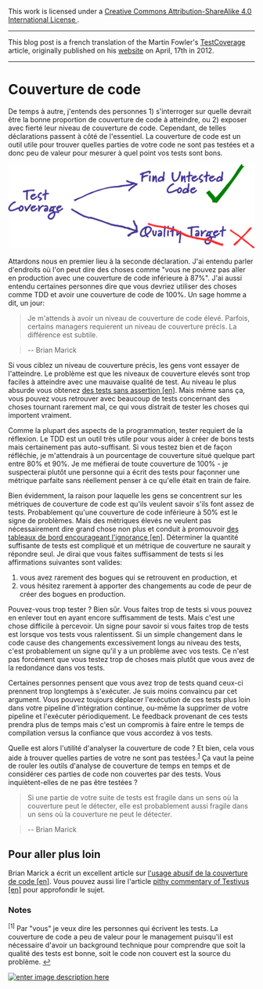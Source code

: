 This work is licensed under a [Creative Commons Attribution-ShareAlike 4.0 International License ](http://creativecommons.org/licenses/by-sa/4.0/).

----------
This blog post is a french translation of the Martin Fowler's [TestCoverage](http://martinfowler.com/bliki/TestCoverage.html) article, originally published on his [website](http://martinfowler.com/) on April, 17th in 2012.

----------

# Couverture de code

De temps à autre, j'entends des personnes 1) s'interroger sur quelle devrait être la bonne proportion de couverture de code à atteindre, ou 2) exposer avec fierté leur niveau de couverture de code. Cependant, de telles déclarations passent à côté de l'essentiel. La couverture de code est un outil utile pour trouver quelles parties de votre code ne sont pas testées et a donc peu de valeur pour mesurer à quel point vos tests sont bons.

![Test Coverage Sketch](https://raw.githubusercontent.com/Elgolfin/Blog/master/posts/assets/test-coverage-sketch.png)

Attardons nous en premier lieu à la seconde déclaration. J'ai entendu parler d'endroits où l'on peut dire des choses comme "vous ne pouvez pas aller en production avec une couverture de code inférieure à 87%". J'ai aussi entendu certaines personnes dire que vous devriez utiliser des choses comme TDD et avoir une couverture de code de 100%. Un sage homme a dit, un jour:

> Je m'attends à avoir un niveau de couverture de code élevé. Parfois, certains managers requierent un niveau de couverture précis. La différence est subtile.

>-- Brian Marick

Si vous ciblez un niveau de couverture précis, les gens vont essayer de l'atteindre. Le problème est que les niveaux de couverture elevés sont trop faciles à atteindre avec une mauvaise qualité de test. Au niveau le plus absurde vous obtenez [des tests sans assertion [en]](http://martinfowler.com/bliki/AssertionFreeTesting.html). Mais même sans ça, vous pouvez vous retrouver avec beaucoup de tests concernant des choses tournant rarement mal, ce qui vous distrait de tester les choses qui importent vraiment.

Comme la plupart des aspects de la programmation, tester requiert de la réflexion. Le TDD est un outil très utile pour vous aider à créer de bons tests mais certainement pas auto-suffisant. Si vous testez bien et de façon réfléchie, je m'attendrais à un pourcentage de couverture situé quelque part entre 80% et 90%. Je me méfierai de toute couverture de 100% - je suspecterai plutôt une personne qui a écrit des tests pour façonner une métrique parfaite sans réellement penser à ce qu'elle était en train de faire.

Bien évidemment, la raison pour laquelle les gens se concentrent sur les métriques de couverture de code est qu'ils veulent savoir s'ils font assez de tests. Probablement qu'une couverture de code inférieure à 50% est le signe de problèmes. Mais des métriques élevés ne veulent pas nécessairement dire grand chose non plus et conduit à promouvoir [des tableaux de bord encourageant l'ignorance [en]](http://blog.sriramnarayan.com/2011/04/dashboards-promote-ignorance.html). Déterminer la quantité suffisante de tests est compliqué et un métrique de couverture ne saurait y répondre seul. Je dirai que vous faites suffisamment de tests si les affirmations suivantes sont valides:

1. vous avez rarement des bogues qui se retrouvent en production, et
2. vous hésitez rarement à apporter des changements au code de peur de créer des bogues en production.

Pouvez-vous trop tester ? Bien sûr. Vous faites trop de tests si vous pouvez en enlever tout en ayant encore suffisamment de tests. Mais c'est une chose difficile à percevoir. Un signe pour savoir si vous faites trop de tests est lorsque vos tests vous ralentissent. Si un simple changement dans le code cause des changements excessivement longs au niveau des tests, c'est probablement un signe qu'il y a un problème avec vos tests. Ce n'est pas forcément que vous testez trop de choses mais plutôt que vous avez de la redondance dans vos tests.

Certaines personnes pensent que vous avez trop de tests quand ceux-ci prennent trop longtemps à s'exécuter. Je suis moins convaincu par cet argument. Vous pouvez toujours déplacer l'exécution de ces tests plus loin dans votre pipeline d'intégration continue, ou-même la supprimer de votre pipeline et l'exécuter périodiquement. Le feedback provenant de ces tests prendra plus de temps mais c'est un compromis à faire entre le temps de compilation versus la confiance que vous accordez à vos tests.

Quelle est alors l'utilité d'analyser la couverture de code ? Et bien, cela vous aide à trouver quelles parties de votre ne sont pas testées.<sup id="a1">[1](#f1)</sup> Ça vaut la peine de rouler les outils d'analyse de couverture de temps en temps et de considérer ces parties de code non couvertes par des tests. Vous inquiètent-elles de ne pas être testées ?

> Si une partie de votre suite de tests est fragile dans un sens où la couverture peut le détecter, elle est probablement aussi fragile dans un sens où la couverture ne peut le détecter.

>-- Brian Marick

## Pour aller plus loin

Brian Marick a écrit un excellent article sur [l'usage abusif de la couverture de code [en]](http://www.exampler.com/testing-com/writings/coverage.pdf). Vous pouvez aussi lire l'article [pithy commentary of Testivus [en]](http://www.developertesting.com/archives/month200705/20070504-000425.html) pour approfondir le sujet.

### Notes

<sup id="f1">[1]</sup> Par "vous" je veux dire les personnes qui écrivent les tests. 
La couverture de code a peu de valeur pour le management puisqu'il est nécessaire d'avoir un background technique pour comprendre que soit la qualité des tests est bonne, soit le code non couvert est la source du problème. [↩](#a1)

[![enter image description here](https://i.creativecommons.org/l/by-sa/4.0/80x15.png) ](http://creativecommons.org/licenses/by-sa/4.0/)